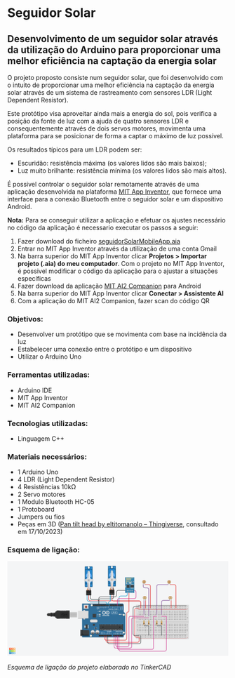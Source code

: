 # Seguidor Solar
## Desenvolvimento de um seguidor solar através da utilização do Arduino para proporcionar uma melhor eficiência na captação da energia solar

O projeto proposto consiste num seguidor solar, que foi desenvolvido com o intuito de proporcionar uma melhor eficiência na captação da energia solar através de um sistema de rastreamento com sensores LDR (Light Dependent Resistor).

Este protótipo visa aproveitar ainda mais a energia do sol, pois verifica a posição da fonte de luz com a ajuda de quatro sensores LDR e consequentemente através de dois servos motores, movimenta uma plataforma para se posicionar de forma a captar o máximo de luz possível.

Os resultados típicos para um LDR podem ser:
- Escuridão: resistência máxima (os valores lidos são mais baixos);
- Luz muito brilhante: resistência mínima (os valores lidos são mais altos).

É possivel controlar o seguidor solar remotamente através de uma aplicação desenvolvida na plataforma [MIT App Inventor](https://appinventor.mit.edu/), que fornece uma interface para a conexão Bluetooth entre o seguidor solar e um dispositivo Android.

**Nota:** 
Para se conseguir utilizar a aplicação e efetuar os ajustes necessário no código da aplicação é necessario executar os passos a seguir:

1. Fazer download do ficheiro [seguidorSolarMobileApp.aia](https://github.com/D1ogoCS/Seguidor-Solar/raw/main/SeguidorSolar/seguidorSolarMobileApp.aia)
2. Entrar no MIT App Inventor através da utilização de uma conta Gmail
3. Na barra superior do MIT App Inventor clicar **Projetos > Importar projeto (.aia) do meu computador**. Com o projeto no MIT App Inventor, é possivel modificar o código da aplicação para o ajustar a situações específicas
4. Fazer download da aplicação [MIT AI2 Companion](https://play.google.com/store/apps/details?id=edu.mit.appinventor.aicompanion3&hl=pt_PT&pli=1) para Android
5. Na barra superior do MIT App Inventor clicar **Conectar > Assistente AI**
6. Com a aplicação do MIT AI2 Companion, fazer scan do código QR

### Objetivos: 
- Desenvolver um protótipo que se movimenta com base na incidência da luz
- Estabelecer uma conexão entre o protótipo e um dispositivo
- Utilizar o Arduino Uno
  
### Ferramentas utilizadas:
- Arduino IDE
- MIT App Inventor
- MIT AI2 Companion

### Tecnologias utilizadas:
- Linguagem C++

### Materiais necessários:
- 1 Arduino Uno
- 4 LDR (Light Dependent Resistor)
- 4 Resistências 10kΩ
- 2 Servo motores
- 1 Modulo Bluetooth HC-05
- 1 Protoboard
- Jumpers ou fios
- Peças em 3D ([Pan tilt head by eltitomanolo – Thingiverse](https://www.thingiverse.com/thing:2467743), consultado em 17/10/2023)

###  Esquema de ligação:
![Esquema de ligação do projeto elaborado no TinkerCAD](https://github.com/D1ogoCS/Seguidor-Solar/blob/main/imagens/esquemaLigacao.png)

*Esquema de ligação do projeto elaborado no TinkerCAD*







